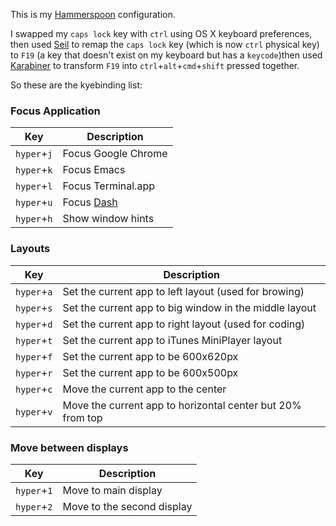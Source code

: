 This is my [Hammerspoon](https://github.com/Hammerspoon/hammerspoon) configuration.

I swapped my `caps lock` key with `ctrl` using OS X keyboard preferences, then used [Seil](https://pqrs.org/osx/karabiner/seil.html.en) to remap the `caps lock` key (which is now `ctrl` physical key) to `F19` (a key that doesn't exist on my keyboard but has a `keycode`)then used [Karabiner](https://pqrs.org/osx/karabiner/index.html.en) to transform `F19` into `ctrl`+`alt`+`cmd`+`shift` pressed together.

So these are the kyebinding list:

### Focus Application

| Key | Description |
|-----|-------------|
| `hyper`+`j` | Focus Google Chrome |
| `hyper`+`k` | Focus Emacs |
| `hyper`+`l` | Focus Terminal.app |
| `hyper`+`u` | Focus [Dash](https://kapeli.com/dash) |
| `hyper`+`h` | Show window hints |


### Layouts

| Key | Description |
|-----|-------------|
| `hyper`+`a` | Set the current app to left layout (used for browing) |
| `hyper`+`s` | Set the current app to big window in the middle layout |
| `hyper`+`d` | Set the current app to right layout (used for coding) |
| `hyper`+`t` | Set the current app to iTunes MiniPlayer layout |
| `hyper`+`f` | Set the current app to be 600x620px |
| `hyper`+`r` | Set the current app to be 600x500px |
| `hyper`+`c` | Move the current app to the center |
| `hyper`+`v` | Move the current app to horizontal center but 20% from top |


### Move between displays

| Key | Description |
|-----|-------------|
| `hyper`+`1` | Move to main display |
| `hyper`+`2` | Move to the second display |
